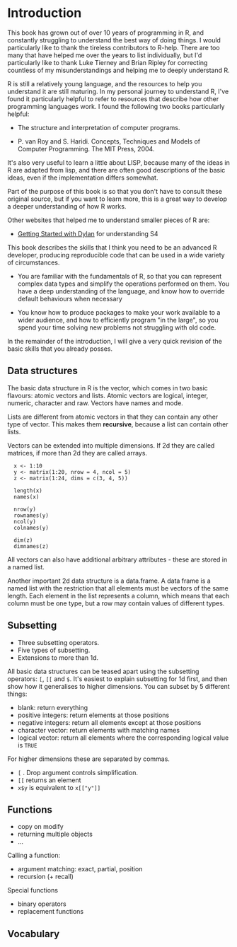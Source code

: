 # Introduction

This book has grown out of over 10 years of programming in R, and constantly struggling to understand the best way of doing things. I would particularly like to thank the tireless contributors to R-help. There are too many that have helped me over the years to list individually, but I'd particularly like to thank Luke Tierney and Brian Ripley for correcting countless of my misunderstandings and helping me to deeply understand R.

R is still a relatively young language, and the resources to help you understand it are still maturing. In my personal journey to understand R, I've found it particularly helpful to refer to resources that describe how other programming languages work.  I found the following two books particularly helpful:

* The structure and interpretation of computer programs.

* P. van Roy and S. Haridi. Concepts, Techniques and Models of Computer Programming. The MIT Press, 2004.

It's also very useful to learn a little about LISP, because many of the ideas in R are adapted from lisp, and there are often good descriptions of the basic ideas, even if the implementation differs somewhat.

Part of the purpose of this book is so that you don't have to consult these original source, but if you want to learn more, this is a great way to develop a deeper understanding of how R works.

Other websites that helped me to understand smaller pieces of R are:

* [Getting Started with Dylan](http://www.opendylan.org/gdref/tutorial.html)
  for understanding S4

This book describes the skills that I think you need to be an advanced R developer, producing reproducible code that can be used in a wide variety of circumstances.

* You are familiar with the fundamentals of R, so that you can represent
  complex data types and simplify the operations performed on them. You have a
  deep understanding of the language, and know how to override default
  behaviours when necessary

* You know how to produce packages to make your work available to a wider
  audience, and how to efficiently program "in the large", so you spend your
  time solving new problems not struggling with old code.

In the remainder of the introduction, I will give a very quick revision of the basic skills that you already posses.

## Data structures

The basic data structure in R is the vector, which comes in two basic flavours: atomic vectors and lists. Atomic vectors are logical, integer, numeric, character and raw. Vectors have names and mode. 

Lists are different from atomic vectors in that they can contain any other type of vector. This makes them __recursive__, because a list can contain other lists. 

Vectors can be extended into multiple dimensions. If 2d they are called matrices, if more than 2d they are called arrays.

      x <- 1:10
      y <- matrix(1:20, nrow = 4, ncol = 5)
      z <- matrix(1:24, dims = c(3, 4, 5))
      
      length(x)
      names(x)

      nrow(y)
      rownames(y)
      ncol(y)
      colnames(y)

      dim(z)
      dimnames(z)

All vectors can also have additional arbitrary attributes - these are stored in a named list.

Another important 2d data structure is a data.frame. A data frame is a named list with the restriction that all elements must be vectors of the same length. Each element in the list represents a column, which means that each column must be one type, but a row may contain values of different types.

## Subsetting

* Three subsetting operators.
* Five types of subsetting.
* Extensions to more than 1d.

All basic data structures can be teased apart using the subsetting operators: `[`, `[[` and `$`. It's easiest to explain subsetting for 1d first, and then show how it generalises to higher dimensions. You can subset by 5 different things:

* blank: return everything
* positive integers: return elements at those positions
* negative integers: return all elements except at those positions
* character vector: return elements with matching names
* logical vector: return all elements where the corresponding logical value is `TRUE`

For higher dimensions these are separated by commas.

* `[` .  Drop argument controls simplification.
* `[[` returns an element
* `x$y` is equivalent to `x[["y"]]`

## Functions

* copy on modify
* returning multiple objects
* ...

Calling a function:

* argument matching: exact, partial, position
* recursion (+ recall)

Special functions

* binary operators
* replacement functions

## Vocabulary

